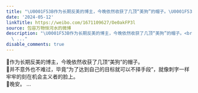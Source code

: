 ```yaml
---
title: "\U0001F53B作为长期反美的博主，今晚依然收获了几顶“美狗”的帽子。\U0001F53B并不意外也不难过，毕竟“为了达到自己的目标就可以不择手段”，就像刺字一样牢牢的刻在机会主..."
date: '2024-05-12'
linkTitle: https://weibo.com/1671109627/Oe0akFP3l
source: 包容万物恒河水的微博
description: "\U0001F53B作为长期反美的博主，今晚依然收获了几顶“美狗”的帽子。<br>\U0001F53B并不意外也不难过，毕竟“为了达到自己的目标就可以不择手段”，就像刺字一样牢牢的刻在机会主义者的脸上。<br>\U0001F53B晚安。
  \ ..."
disable_comments: true
---
```

🔻作为长期反美的博主，今晚依然收获了几顶“美狗”的帽子。<br>🔻并不意外也不难过，毕竟“为了达到自己的目标就可以不择手段”，就像刺字一样牢牢的刻在机会主义者的脸上。<br>🔻晚安。  ...